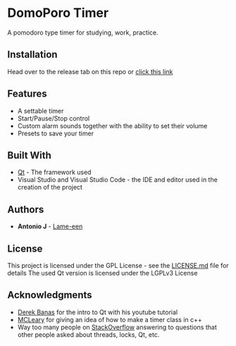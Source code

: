 # DomoPoro Timer

A pomodoro type timer for studying, work, practice.

## Installation
Head over to the release tab on this repo or [click this link](https://github.com/Lame-een/domoporo/releases)

## Features
* A settable timer
* Start/Pause/Stop control
* Custom alarm sounds together with the ability to set their volume
* Presets to save your timer

## Built With

* [Qt](https://www.qt.io/) - The framework used
* Visual Studio and Visual Studio Code - the IDE and editor used in the creation of the project

## Authors

* **Antonio J** - [Lame-een](https://github.com/Lame-een)

## License

This project is licensed under the GPL License - see the [LICENSE.md](LICENSE.md) file for details
The used Qt version is licensed under the LGPLv3 License

## Acknowledgments

* [Derek Banas](https://www.youtube.com/user/derekbanas) for the intro to Qt with his youtube tutorial
* [MCLeary](https://gist.github.com/mcleary) for giving an idea of how to make a timer class in c++
* Way too many people on [StackOverflow](https://stackoverflow.com/) answering to questions that other people asked about threads, locks, Qt, etc.
